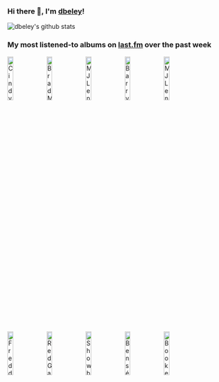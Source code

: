 ### Hi there 👋, I'm [dbeley](https://dbeley.ovh/en)!

![dbeley's github stats](https://github-readme-stats.vercel.app/api?username=dbeley)

### My most listened-to albums on [last.fm](https://www.last.fm/user/d_beley) over the past week

[<img src='https://lastfm.freetls.fastly.net/i/u/300x300/5e08a87a091d9db75ce1bf39ee14ca53.png' width='16%' height='16%' alt='Cindy Lee - Diamond Jubilee'>](https://www.last.fm/music/cindy%2blee/diamond%2bjubilee)&nbsp;
[<img src='https://lastfm.freetls.fastly.net/i/u/300x300/f91ec31d471ac008755ab90a69e206af.jpg' width='16%' height='16%' alt='Brad Mehldau - Highway Rider'>](https://www.last.fm/music/brad%2bmehldau/highway%2brider)&nbsp;
[<img src='https://lastfm.freetls.fastly.net/i/u/300x300/a2c44050058fb5260a113b962dec2bc2.png' width='16%' height='16%' alt='MJ Lenderman - Manning Fireworks'>](https://www.last.fm/music/mj%2blenderman/manning%2bfireworks)&nbsp;
[<img src='https://lastfm.freetls.fastly.net/i/u/300x300/96bbce66f64347f393d1fc1fb05199f3.jpg' width='16%' height='16%' alt='Barry Harris - Breakin It Up'>](https://www.last.fm/music/barry%2bharris/breakin%2527%2bit%2bup)&nbsp;
[<img src='https://lastfm.freetls.fastly.net/i/u/300x300/1abffa4d62b3a091b403fef4453db44e.jpg' width='16%' height='16%' alt='MJ Lenderman - Boat Songs'>](https://www.last.fm/music/mj%2blenderman/boat%2bsongs)&nbsp;
<br>
[<img src='https://lastfm.freetls.fastly.net/i/u/300x300/878e16f63bd1ccb172f7489e5acdca9a.jpg' width='16%' height='16%' alt='Freddie Hubbard - Backlash'>](https://www.last.fm/music/freddie%2bhubbard/backlash)&nbsp;
[<img src='https://lastfm.freetls.fastly.net/i/u/300x300/ec3793a81db778da2582699f06298071.jpg' width='16%' height='16%' alt='Red Garland - The Quota'>](https://www.last.fm/music/red%2bgarland/the%2bquota)&nbsp;
[<img src='https://lastfm.freetls.fastly.net/i/u/300x300/aa11852de121bc0f6d476a1cdde93d88.png' width='16%' height='16%' alt='Showbiz & A.G. - Runaway Slave'>](https://www.last.fm/music/showbiz%2b%2526%2ba.g./runaway%2bslave)&nbsp;
[<img src='https://lastfm.freetls.fastly.net/i/u/300x300/8152d7f4e2903e7c2cf26243724ad989.jpg' width='16%' height='16%' alt='Bensé - Album'>](https://www.last.fm/music/bens%25c3%25a9/album)&nbsp;
[<img src='https://lastfm.freetls.fastly.net/i/u/300x300/29600a600129752eca67020d719fe526.jpg' width='16%' height='16%' alt='Booker Ervin - The Space Book'>](https://www.last.fm/music/booker%2bervin/the%2bspace%2bbook)&nbsp;
<br>
